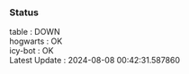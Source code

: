 ### Status


table : DOWN  
hogwarts : OK  
icy-bot : OK  
Latest Update : 2024-08-08 00:42:31.587860
